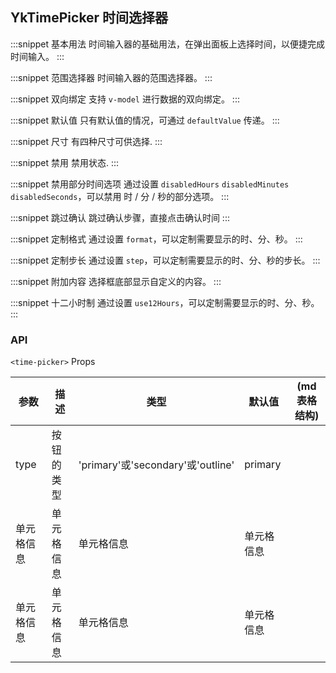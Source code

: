 ## YkTimePicker 时间选择器

:::snippet
基本用法
时间输入器的基础用法，在弹出面板上选择时间，以便捷完成时间输入。
<BasicTimePicker/>
:::

:::snippet
范围选择器
时间输入器的范围选择器。
<BasicTimePicker/>
:::

:::snippet
双向绑定
支持 `v-model` 进行数据的双向绑定。
<DoubleBind/>
:::

:::snippet
默认值
只有默认值的情况，可通过 `defaultValue` 传递。
<DefaultValue/>
:::

:::snippet
尺寸
有四种尺寸可供选择.
<SizeChoice/>
:::

:::snippet
禁用
禁用状态.
<DisabledPicker/>
:::

:::snippet
禁用部分时间选项
通过设置 `disabledHours` `disabledMinutes` `disabledSeconds`，可以禁用 时 / 分 / 秒的部分选项。
<DisabledOptions/>
:::

:::snippet
跳过确认
跳过确认步骤，直接点击确认时间
<IgnoreConfirm/>
:::

:::snippet
定制格式
通过设置 `format`，可以定制需要显示的时、分、秒。
<BasicTimePicker/>
:::

:::snippet
定制步长
通过设置 `step`，可以定制需要显示的时、分、秒的步长。
<CustomStep/>
:::

:::snippet
附加内容
选择框底部显示自定义的内容。
<BasicTimePicker/>
:::

:::snippet
十二小时制
通过设置 `use12Hours`，可以定制需要显示的时、分、秒。
<BasicTimePicker/>
:::

### API

`<time-picker>` Props

| 参数       | 描述       | 类型                              | 默认值     | (md 表格结构) |
| ---------- | ---------- | --------------------------------- | ---------- | ------------- |
| type       | 按钮的类型 | 'primary'或'secondary'或'outline' | primary    |
| 单元格信息 | 单元格信息 | 单元格信息                        | 单元格信息 |
| 单元格信息 | 单元格信息 | 单元格信息                        | 单元格信息 |
